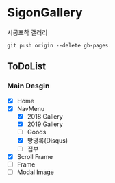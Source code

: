 # SigonGallery
시공포착 갤러리

```
git push origin --delete gh-pages
```

## ToDoList
### Main Desgin
 - [X] Home
 - [X] NavMenu
   - [X] 2018 Gallery
   - [X] 2019 Gallery
   - [ ] Goods
   - [X] 방명록(Disqus)
   - [ ] 집부
 - [X] Scroll Frame
 - [ ] Frame
 - [ ] Modal Image
